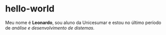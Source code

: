 # hello-world
Meu nome é **Leonardo**, sou aluno da Unicesumar e  estou no último período de *análise e desenvolvimento de distemas*.
